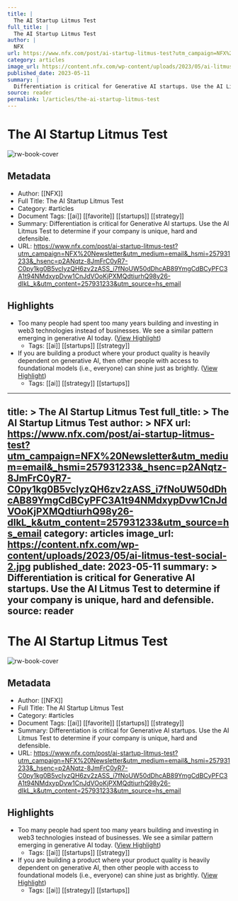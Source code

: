 ```yaml
---
title: |
  The AI Startup Litmus Test
full_title: |
  The AI Startup Litmus Test
author: |
  NFX
url: https://www.nfx.com/post/ai-startup-litmus-test?utm_campaign=NFX%20Newsletter&utm_medium=email&_hsmi=257931233&_hsenc=p2ANqtz-8JmFrC0yR7-C0py1kg0B5vcIyzQH6zv2zASS_i7fNoUW50dDhcAB89YmgCdBCyPFC3A1t94NMdxypDvw1CnJdVOoKjPXMQdtiurhQ98y26-dIkL_k&utm_content=257931233&utm_source=hs_email
category: articles
image_url: https://content.nfx.com/wp-content/uploads/2023/05/ai-litmus-test-social-2.jpg
published_date: 2023-05-11
summary: |
  Differentiation is critical for Generative AI startups. Use the AI Litmus Test to determine if your company is unique, hard and defensible.
source: reader
permalink: l/articles/the-ai-startup-litmus-test
---
```

# The AI Startup Litmus Test

![rw-book-cover](https://content.nfx.com/wp-content/uploads/2023/05/ai-litmus-test-social-2.jpg)

## Metadata
- Author: [[NFX]]
- Full Title: The AI Startup Litmus Test
- Category: #articles
- Document Tags: [[ai]] [[favorite]] [[startups]] [[strategy]] 
- Summary: Differentiation is critical for Generative AI startups. Use the AI Litmus Test to determine if your company is unique, hard and defensible.
- URL: https://www.nfx.com/post/ai-startup-litmus-test?utm_campaign=NFX%20Newsletter&utm_medium=email&_hsmi=257931233&_hsenc=p2ANqtz-8JmFrC0yR7-C0py1kg0B5vcIyzQH6zv2zASS_i7fNoUW50dDhcAB89YmgCdBCyPFC3A1t94NMdxypDvw1CnJdVOoKjPXMQdtiurhQ98y26-dIkL_k&utm_content=257931233&utm_source=hs_email

## Highlights
- Too many people had spent too many years building and investing in web3 technologies instead of businesses. We see a similar pattern emerging in generative AI today. ([View Highlight](https://read.readwise.io/read/01h2fmtebmx8xg9syrv7tkned3))
    - Tags: [[ai]] [[startups]] [[strategy]] 
- If you are building a product where your product quality is heavily dependent on generative AI, then other people with access to foundational models (i.e., everyone) can shine just as brightly. ([View Highlight](https://read.readwise.io/read/01h2fmwe28av2gke6whqvpyym0))
    - Tags: [[ai]] [[strategy]] [[startups]] 


---
title: >
  The AI Startup Litmus Test
full_title: >
  The AI Startup Litmus Test
author: >
  NFX
url: https://www.nfx.com/post/ai-startup-litmus-test?utm_campaign=NFX%20Newsletter&utm_medium=email&_hsmi=257931233&_hsenc=p2ANqtz-8JmFrC0yR7-C0py1kg0B5vcIyzQH6zv2zASS_i7fNoUW50dDhcAB89YmgCdBCyPFC3A1t94NMdxypDvw1CnJdVOoKjPXMQdtiurhQ98y26-dIkL_k&utm_content=257931233&utm_source=hs_email
category: articles
image_url: https://content.nfx.com/wp-content/uploads/2023/05/ai-litmus-test-social-2.jpg
published_date: 2023-05-11
summary: >
  Differentiation is critical for Generative AI startups. Use the AI Litmus Test to determine if your company is unique, hard and defensible.
source: reader
---
# The AI Startup Litmus Test

![rw-book-cover](https://content.nfx.com/wp-content/uploads/2023/05/ai-litmus-test-social-2.jpg)

## Metadata
- Author: [[NFX]]
- Full Title: The AI Startup Litmus Test
- Category: #articles
- Document Tags: [[ai]] [[favorite]] [[startups]] [[strategy]] 
- Summary: Differentiation is critical for Generative AI startups. Use the AI Litmus Test to determine if your company is unique, hard and defensible.
- URL: https://www.nfx.com/post/ai-startup-litmus-test?utm_campaign=NFX%20Newsletter&utm_medium=email&_hsmi=257931233&_hsenc=p2ANqtz-8JmFrC0yR7-C0py1kg0B5vcIyzQH6zv2zASS_i7fNoUW50dDhcAB89YmgCdBCyPFC3A1t94NMdxypDvw1CnJdVOoKjPXMQdtiurhQ98y26-dIkL_k&utm_content=257931233&utm_source=hs_email

## Highlights
- Too many people had spent too many years building and investing in web3 technologies instead of businesses. We see a similar pattern emerging in generative AI today. ([View Highlight](https://read.readwise.io/read/01h2fmtebmx8xg9syrv7tkned3))
    - Tags: [[ai]] [[startups]] [[strategy]] 
- If you are building a product where your product quality is heavily dependent on generative AI, then other people with access to foundational models (i.e., everyone) can shine just as brightly. ([View Highlight](https://read.readwise.io/read/01h2fmwe28av2gke6whqvpyym0))
    - Tags: [[ai]] [[strategy]] [[startups]] 


